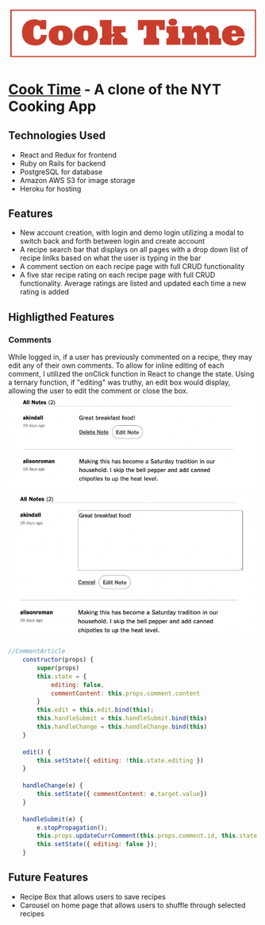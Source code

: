![alt text](https://github.com/AndersKindall/Cook-Time/blob/main/app/assets/images/cook-time-cropped.png "Logo")
# [Cook Time](https://cook-time1.herokuapp.com) - A clone of the NYT Cooking App
## Technologies Used
* React and Redux for frontend
* Ruby on Rails for backend
* PostgreSQL for database
* Amazon AWS S3 for image storage
* Heroku for hosting

## Features
* New account creation, with login and demo login utilizing a modal to switch back and forth between login and create account
* A recipe search bar that displays on all pages with a drop down list of recipe linlks based on what the user is typing in the bar
* A comment section on each recipe page with full CRUD functionality
* A five star recipe rating on each recipe page with full CRUD functionality.  Average ratings are listed and updated each time a new rating is added

## Highligthed Features
### Comments
While logged in, if a user has previously commented on a recipe, they may edit any of their own comments.  To allow for inline editing of each comment, I utilized the onClick function in React to change the state.  Using a ternary function, if "editing" was truthy, an edit box would display, allowing the user to edit the comment or close the box.
![alt text](https://github.com/AndersKindall/Cook-Time/blob/main/app/assets/images/editing.png "edit-photo")
![alt text](https://github.com/AndersKindall/Cook-Time/blob/main/app/assets/images/editing-2.png "edit2-photo")
```javascript
//CommentArticle
    constructor(props) {
        super(props)
        this.state = {
            editing: false,
            commentContent: this.props.comment.content
        }
        this.edit = this.edit.bind(this);
        this.handleSubmit = this.handleSubmit.bind(this)
        this.handleChange = this.handleChange.bind(this)
    }

    edit() {
        this.setState({ editing: !this.state.editing })
    }

    handleChange(e) {
        this.setState({ commentContent: e.target.value})
    }

    handleSubmit(e) {
        e.stopPropagation();
        this.props.updateCurrComment(this.props.comment.id, this.state.commentContent);
        this.setState({ editing: false });
    }
```
## Future Features
* Recipe Box that allows users to save recipes
* Carousel on home page that allows users to shuffle through selected recipes

